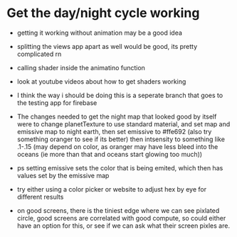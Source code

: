 # Get the day/night cycle working

* getting it working without animation may be a good idea
* splitting the views app apart as well would be good, its pretty complicated rn
* calling shader inside the animatino function
* look at youtube videos about how to get shaders working

* I think the way i should be doing this is a seperate branch that goes to the testing app for firebase



* The changes needed to get the night map that looked good by itself were to change planetTexture to use standard material, and set map and emissive map to night earth, then set emissive to #ffe692 (also try something oranger to see if its better)
then intsensity to something like .1-.15 (may depend on color, as oranger may have less bleed into the oceans (ie more than that and oceans start glowing too much))

* ps setting emissive sets the color that is being emited, which then has values set by the emissive map

* try either using a color picker or website to adjust hex by eye for different results

* on good screens, there is the tiniest edge where we can see pixlated circle, good screens are correlated with good compute, so could either have an option for this, or see if we can ask what their screen pixles are.